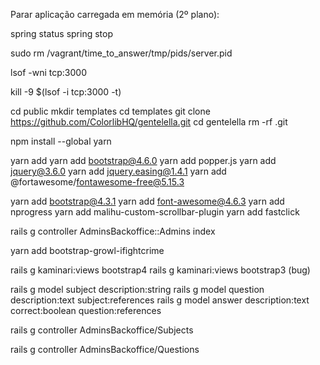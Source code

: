 Parar aplicação carregada em memória (2º plano):

spring status
spring stop

sudo rm /vagrant/time_to_answer/tmp/pids/server.pid

lsof -wni tcp:3000

kill -9 $(lsof -i tcp:3000 -t)

cd public
mkdir templates
cd templates
git clone https://github.com/ColorlibHQ/gentelella.git
cd gentelella
rm -rf .git

npm install --global yarn

yarn add 
yarn add bootstrap@4.6.0
yarn add popper.js
yarn add jquery@3.6.0
yarn add jquery.easing@1.4.1
yarn add @fortawesome/fontawesome-free@5.15.3

yarn add bootstrap@4.3.1
yarn add font-awesome@4.6.3
yarn add nprogress
yarn add malihu-custom-scrollbar-plugin
yarn add fastclick

rails g controller AdminsBackoffice::Admins index

yarn add bootstrap-growl-ifightcrime

rails g kaminari:views bootstrap4
rails g kaminari:views bootstrap3 (bug)

rails g model subject description:string
rails g model question description:text subject:references
rails g model answer description:text correct:boolean question:references

rails g controller AdminsBackoffice/Subjects

rails g controller AdminsBackoffice/Questions